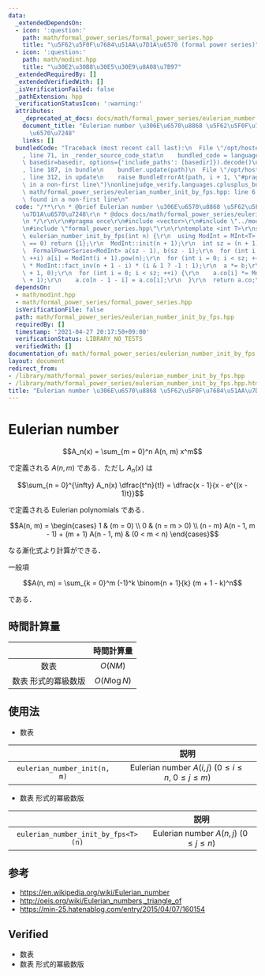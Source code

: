 ```yaml
---
data:
  _extendedDependsOn:
  - icon: ':question:'
    path: math/formal_power_series/formal_power_series.hpp
    title: "\u5F62\u5F0F\u7684\u51AA\u7D1A\u6570 (formal power series)"
  - icon: ':question:'
    path: math/modint.hpp
    title: "\u30E2\u30B8\u30E5\u30E9\u8A08\u7B97"
  _extendedRequiredBy: []
  _extendedVerifiedWith: []
  _isVerificationFailed: false
  _pathExtension: hpp
  _verificationStatusIcon: ':warning:'
  attributes:
    _deprecated_at_docs: docs/math/formal_power_series/eulerian_number.md
    document_title: "Eulerian number \u306E\u6570\u8868 \u5F62\u5F0F\u7684\u51AA\u7D1A\
      \u6570\u7248"
    links: []
  bundledCode: "Traceback (most recent call last):\n  File \"/opt/hostedtoolcache/Python/3.9.6/x64/lib/python3.9/site-packages/onlinejudge_verify/documentation/build.py\"\
    , line 71, in _render_source_code_stat\n    bundled_code = language.bundle(stat.path,\
    \ basedir=basedir, options={'include_paths': [basedir]}).decode()\n  File \"/opt/hostedtoolcache/Python/3.9.6/x64/lib/python3.9/site-packages/onlinejudge_verify/languages/cplusplus.py\"\
    , line 187, in bundle\n    bundler.update(path)\n  File \"/opt/hostedtoolcache/Python/3.9.6/x64/lib/python3.9/site-packages/onlinejudge_verify/languages/cplusplus_bundle.py\"\
    , line 312, in update\n    raise BundleErrorAt(path, i + 1, \"#pragma once found\
    \ in a non-first line\")\nonlinejudge_verify.languages.cplusplus_bundle.BundleErrorAt:\
    \ math/formal_power_series/eulerian_number_init_by_fps.hpp: line 6: #pragma once\
    \ found in a non-first line\n"
  code: "/**\r\n * @brief Eulerian number \u306E\u6570\u8868 \u5F62\u5F0F\u7684\u51AA\
    \u7D1A\u6570\u7248\r\n * @docs docs/math/formal_power_series/eulerian_number.md\r\
    \n */\r\n\r\n#pragma once\r\n#include <vector>\r\n#include \"../modint.hpp\"\r\
    \n#include \"formal_power_series.hpp\"\r\n\r\ntemplate <int T>\r\nstd::vector<MInt<T>>\
    \ eulerian_number_init_by_fps(int n) {\r\n  using ModInt = MInt<T>;\r\n  if (n\
    \ == 0) return {1};\r\n  ModInt::init(n + 1);\r\n  int sz = (n + 1) >> 1;\r\n\
    \  FormalPowerSeries<ModInt> a(sz - 1), b(sz - 1);\r\n  for (int i = 0; i < sz;\
    \ ++i) a[i] = ModInt(i + 1).pow(n);\r\n  for (int i = 0; i < sz; ++i) b[i] = ModInt::fact_inv(i)\
    \ * ModInt::fact_inv(n + 1 - i) * (i & 1 ? -1 : 1);\r\n  a *= b;\r\n  a.co.resize(n\
    \ + 1, 0);\r\n  for (int i = 0; i < sz; ++i) {\r\n    a.co[i] *= ModInt::fact(n\
    \ + 1);\r\n    a.co[n - 1 - i] = a.co[i];\r\n  }\r\n  return a.co;\r\n}\r\n"
  dependsOn:
  - math/modint.hpp
  - math/formal_power_series/formal_power_series.hpp
  isVerificationFile: false
  path: math/formal_power_series/eulerian_number_init_by_fps.hpp
  requiredBy: []
  timestamp: '2021-04-27 20:17:50+09:00'
  verificationStatus: LIBRARY_NO_TESTS
  verifiedWith: []
documentation_of: math/formal_power_series/eulerian_number_init_by_fps.hpp
layout: document
redirect_from:
- /library/math/formal_power_series/eulerian_number_init_by_fps.hpp
- /library/math/formal_power_series/eulerian_number_init_by_fps.hpp.html
title: "Eulerian number \u306E\u6570\u8868 \u5F62\u5F0F\u7684\u51AA\u7D1A\u6570\u7248"
---
```

# Eulerian number

$$A_n(x) = \sum_{m = 0}^n A(n, m) x^m$$

で定義される $A(n, m)$ である．ただし $A_n(x)$ は

$$\sum_{n = 0}^{\infty} A_n(x) \dfrac{t^n}{t!} = \dfrac{x - 1}{x - e^{(x - 1)t}}$$

で定義される Eulerian polynomials である．

$$A(n, m) = \begin{cases} 1 & (m = 0) \\ 0 & (n = m > 0) \\ (n - m) A(n - 1, m - 1) + (m + 1) A(n - 1, m) & (0 < m < n) \end{cases}$$

なる漸化式より計算ができる．

一般項

$$A(n, m) = \sum_{k = 0}^m (-1)^k \binom{n + 1}{k} (m + 1 - k)^n$$

である．


## 時間計算量

||時間計算量|
|:--:|:--:|
|数表|$O(NM)$|
|数表 形式的冪級数版|$O(N\log{N})$|


## 使用法

- 数表

||説明|
|:--:|:--:|
|`eulerian_number_init(n, m)`|Eulerian number $A(i, j) \ (0 \leq i \leq n,\ 0 \leq j \leq m)$|

- 数表 形式的冪級数版

||説明|
|:--:|:--:|
|`eulerian_number_init_by_fps<T>(n)`|Eulerian number $A(n, j) \ (0 \leq j \leq n)$|


## 参考

- https://en.wikipedia.org/wiki/Eulerian_number
- http://oeis.org/wiki/Eulerian_numbers,_triangle_of
- https://min-25.hatenablog.com/entry/2015/04/07/160154


## Verified

- 数表
- 数表 形式的冪級数版
